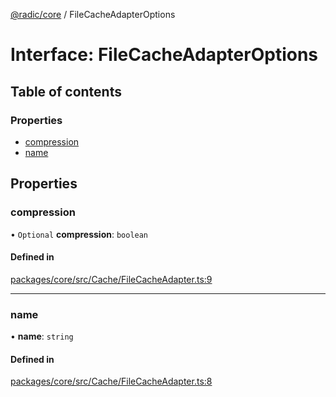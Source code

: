 [@radic/core](../README.md) / FileCacheAdapterOptions

# Interface: FileCacheAdapterOptions

## Table of contents

### Properties

- [compression](FileCacheAdapterOptions.md#compression)
- [name](FileCacheAdapterOptions.md#name)

## Properties

### compression

• `Optional` **compression**: `boolean`

#### Defined in

[packages/core/src/Cache/FileCacheAdapter.ts:9](https://github.com/robinradic/npm-packages/blob/81c68f6/packages/core/src/Cache/FileCacheAdapter.ts#L9)

___

### name

• **name**: `string`

#### Defined in

[packages/core/src/Cache/FileCacheAdapter.ts:8](https://github.com/robinradic/npm-packages/blob/81c68f6/packages/core/src/Cache/FileCacheAdapter.ts#L8)
